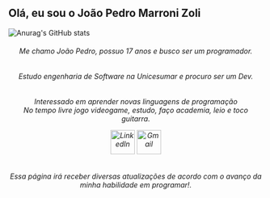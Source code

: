 ## Olá, eu sou o João Pedro Marroni Zoli

![Anurag's GitHub stats](https://github-readme-stats.vercel.app/api?username=JoaoPedroMarroniZoli&show_icons=true&theme=dark)

<h6 align="center">Me chamo João Pedro, possuo 17 anos e busco ser um programador.<br>
<h6 align="center">Estudo engenharia de Software na Unicesumar e procuro ser um Dev.<br>
<h6 align="center">Interessado em aprender novas linguagens de programação<br>No tempo livre jogo videogame, estudo, faço academia, leio e toco guitarra.<br>

 [<img src="https://img.icons8.com/color/96/000000/linkedin.png" alt="LinkedIn" width="48"/>](https://www.linkedin.com/in/joão-pedro-marroni-zoli-1a95b3361/)
 [<img src="https://img.icons8.com/color/96/000000/gmail.png" alt="Gmail" width="48"/>](malito:jmarronizoli@gmail.com)

<h6 align="center">Essa página irá receber diversas atualizações de acordo com o avanço da minha habilidade em programar!.<br>




